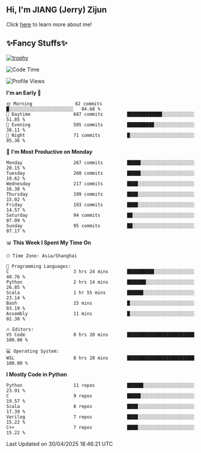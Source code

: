 ## Hi, I'm JIANG (Jerry) Zijun

Click [here](https://jzjerry.github.io/about/) to learn more about me!

## ✨Fancy Stuffs✨
[![trophy](https://github-profile-trophy.vercel.app/?username=jzjerry&theme=onedark)](https://github.com/ryo-ma/github-profile-trophy)
<!--START_SECTION:waka-->
![Code Time](http://img.shields.io/badge/Code%20Time-1%2C259%20hrs%2030%20mins-blue)

![Profile Views](http://img.shields.io/badge/Profile%20Views-0-blue)

**I'm an Early 🐤** 

```text
🌞 Morning                62 commits          █░░░░░░░░░░░░░░░░░░░░░░░░   04.68 % 
🌆 Daytime                687 commits         █████████████░░░░░░░░░░░░   51.85 % 
🌃 Evening                505 commits         ██████████░░░░░░░░░░░░░░░   38.11 % 
🌙 Night                  71 commits          █░░░░░░░░░░░░░░░░░░░░░░░░   05.36 % 
```
📅 **I'm Most Productive on Monday** 

```text
Monday                   267 commits         █████░░░░░░░░░░░░░░░░░░░░   20.15 % 
Tuesday                  260 commits         █████░░░░░░░░░░░░░░░░░░░░   19.62 % 
Wednesday                217 commits         ████░░░░░░░░░░░░░░░░░░░░░   16.38 % 
Thursday                 199 commits         ████░░░░░░░░░░░░░░░░░░░░░   15.02 % 
Friday                   193 commits         ████░░░░░░░░░░░░░░░░░░░░░   14.57 % 
Saturday                 94 commits          ██░░░░░░░░░░░░░░░░░░░░░░░   07.09 % 
Sunday                   95 commits          ██░░░░░░░░░░░░░░░░░░░░░░░   07.17 % 
```


📊 **This Week I Spent My Time On** 

```text
🕑︎ Time Zone: Asia/Shanghai

💬 Programming Languages: 
C                        3 hrs 24 mins       ██████████░░░░░░░░░░░░░░░   40.76 % 
Python                   2 hrs 14 mins       ███████░░░░░░░░░░░░░░░░░░   26.85 % 
Scala                    1 hr 55 mins        ██████░░░░░░░░░░░░░░░░░░░   23.14 % 
Bash                     15 mins             █░░░░░░░░░░░░░░░░░░░░░░░░   03.19 % 
Assembly                 11 mins             █░░░░░░░░░░░░░░░░░░░░░░░░   02.30 % 

🔥 Editors: 
VS Code                  8 hrs 20 mins       █████████████████████████   100.00 % 

💻 Operating System: 
WSL                      8 hrs 20 mins       █████████████████████████   100.00 % 
```

**I Mostly Code in Python** 

```text
Python                   11 repos            ██████░░░░░░░░░░░░░░░░░░░   23.91 % 
C                        9 repos             █████░░░░░░░░░░░░░░░░░░░░   19.57 % 
Scala                    8 repos             ████░░░░░░░░░░░░░░░░░░░░░   17.39 % 
Verilog                  7 repos             ████░░░░░░░░░░░░░░░░░░░░░   15.22 % 
C++                      7 repos             ████░░░░░░░░░░░░░░░░░░░░░   15.22 % 
```




 Last Updated on 30/04/2025 18:46:21 UTC
<!--END_SECTION:waka-->
